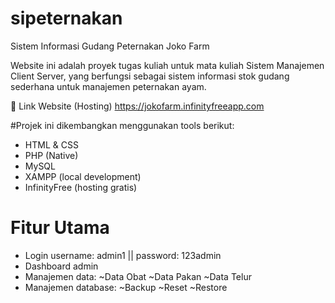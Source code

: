 # sipeternakan
Sistem Informasi Gudang Peternakan Joko Farm

Website ini adalah proyek tugas kuliah untuk mata kuliah Sistem Manajemen Client Server, yang berfungsi sebagai sistem informasi stok gudang sederhana untuk manajemen peternakan ayam.

🔗 Link Website (Hosting)
https://jokofarm.infinityfreeapp.com

#Projek ini dikembangkan menggunakan tools berikut:
- HTML & CSS
- PHP (Native)
- MySQL
- XAMPP (local development)
- InfinityFree (hosting gratis)

# Fitur Utama
- Login username: admin1 || password: 123admin
- Dashboard admin
- Manajemen data:
  ~Data Obat
  ~Data Pakan
  ~Data Telur
- Manajemen database:
  ~Backup
  ~Reset 
  ~Restore 
